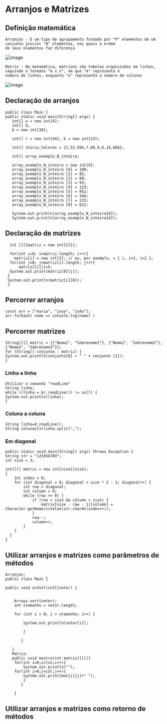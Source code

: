 # Arranjos e Matrizes
## Definição matemática
    Arranjos - É um tipo de agrupamento formado por "P" elementos de um conjunto inicial "N" elementos, nos quais a ordem 
    de seus elementos faz diferença
   ![image](https://user-images.githubusercontent.com/104447964/188215320-d6f3e779-127a-4109-9ea7-4f776f7c0784.png)
    
    Matriz - Na matemática, matrizes são tabelas organizadas em linhas, seguindo o formato "m x n", em que "m" representa o 
    numero de linhas, enquanto "n" representa o numero de colunas    
   ![image](https://user-images.githubusercontent.com/104447964/188217063-dc65894e-bf93-4e5d-8ef7-7c77cfdc924c.png)

## Declaração de arranjos
    public class Main {
    public static void main(String[] args) {
       int[] a = new int[4];
       int[] b;
       b = new int[10];
       
       int[] r = new int[44], k = new int[23];
       
       int[] inicia_Valores = {2,52,504,7,88,9,6,14,666};
        
       int[] array_exemplo_N_inteiro;
       
       array_exemplo_N_inteiro = new int[9];
       array_exemplo_N_inteiro [0] = 100;
       array_exemplo_N_inteiro [1] = 85;
       array_exemplo_N_inteiro [2] = 88;
       array_exemplo_N_inteiro [3] = 93;
       array_exemplo_N_inteiro [4] = 123;
       array_exemplo_N_inteiro [5] = 952;
       array_exemplo_N_inteiro [6] = 344;
       array_exemplo_N_inteiro [7] = 233;
       array_exemplo_N_inteiro [8] = 622;
       
       System.out.println(array_exemplo_N_inteiro[8]);
       System.out.println(array_exemplo_N_inteiro[4]);
       
## Declaração de matrizes
      int [][]matriz = new int[2][];
 
      for(int i=0; i<matriz.length; i++){
        matriz[i] = new int[3]; // ou, por exemplo, = { i, i+1, i+2 };
      for(int j=0; j<matriz[i].length; j++){
          matriz[i][j]=5;
      System.out.print(matriz[0][j]);
     }
     System.out.println(matriz[i][0]);
     }
    
## Percorrer arranjos
    const arr = ["maria", "jose", "joão"];
    arr.forEach( nome => console.log(nome) )

## Percorrer matrizes
    String[][] matriz = {{"Nome1", "Sobrenome1"}, {"Nome2", "Sobrenome2"}, {"Nome3", "Sobrenome3"}};
    for (String[] conjunto : matriz) {
    System.out.println(conjunto[0] + " " + conjunto [1]);
    }

### Linha a linha
    Utilizar o comando "readLine"
    String linha;
    while ((linha = br.readLine()) != null) {
    System.out.println(linha);
    }
### Coluna a coluna
    String linha=d.readLine();
    String colunas[]=linha.split(",");
    
### Em diagonal
    public static void main(String[] args) throws Exception {
    String str = "123456789";
    int size = 3;

    int[][] matrix = new int[size][size];
    {
        int index = 0;
        for (int diagonal = 0; diagonal < size * 2 - 1; diagonal++) {
            int row = diagonal;
            int column = 0;
            while (row >= 0) {
                if (row < size && column < size) {
                    matrix[size - row - 1][column] = Character.getNumericValue(str.charAt(index++));
                }
                row--;
                column++;
            }
        }
      }
    }

## Utilizar arranjos e matrizes como parâmetros de métodos
    Arranjos:
    public class Main {   
       
    public void ordint(int[]vetor) {   
           
           
        Arrays.sort(vetor);   
        int vtamanho = vetor.length;   
           
        for (int i = 0; i < vtamanho; i++) {   
               
            System.out.println(vetor[i]);   
               
            }   
           
           }   
       
       }  
       Matriz: 
       public void mostra(int matriz[][]){
        for(int i=0;i<lin;i++){
	        System.out.println("");
        for(int j=0;j<col;j++){
            System.out.print(mat[i][j]+" ");
	        }
           }

        }
   

## Utilizar arranjos e matrizes como retorno de métodos
